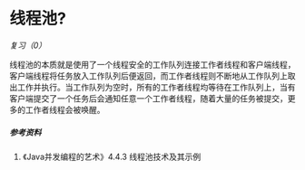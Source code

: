 # 线程池?

*复习（0）*

线程池的本质就是使用了一个线程安全的工作队列连接工作者线程和客户端线程，客户端线程将任务放入工作队列后便返回，而工作者线程则不断地从工作队列上取出工作并执行。当工作队列为空时，所有的工作者线程均等待在工作队列上，当有客户端提交了一个任务后会通知任意一个工作者线程，随着大量的任务被提交，更多的工作者线程会被唤醒。

##### 参考资料

1. 《Java并发编程的艺术》4.4.3 线程池技术及其示例


